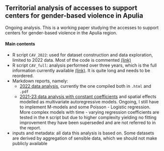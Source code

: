 ## Territorial analysis of accesses to support centers for gender-based violence in Apulia

Ongoing analysis. This is a working paper studying the accesses to support centers for gender-based violence in the Apulia region.

#### Main contents 
  - R script `CAV_2022`: used for dataset construction and data exploration, 
  limited to 2022 data. Most of the code is commented [(link)](https://github.com/lcef97/CAV_Puglia/blob/main/CAV_2022.R)
  - R script `CAV_full`: analysis performed over three years, which is the full information currently available [(link)](https://github.com/lcef97/CAV_Puglia/blob/main/CAV_full.R).
    It is quite long and needs to be reordered.
  - Markdown reports, namely:
    - [2022 data analysis](https://lcef97.github.io/CAV_Puglia/), currently the one compiled both in `.html` and `.pdf`
    - [2021-23 data analysis with constant coefficients](https://github.com/lcef97/CAV_Puglia/blob/main/CAV_panel.pdf) and spatial effects modelled as multivariate autoregressive models.
      Ongoing, I still have to implement M-models and some Poisson - Logistic regression. 
      More complex models with time - varying regression coefficients are tested in the `R` script but due to higher complexity yielding no fitting improvement they have been superseded and are not referred to in the report.
  - inputs and metadata: all data this analysis is based on. Some datasets are derived by aggregation of sensible data, which we should not make publicly available
